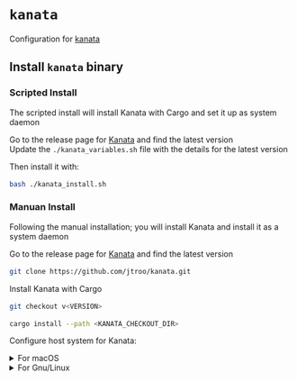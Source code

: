 # `kanata`

Configuration for [kanata](https://github.com/jtroo/kanata)

## Install `kanata` binary

### Scripted Install

The scripted install will install Kanata with Cargo and set it up as system daemon

Go to the release page for [Kanata](https://github.com/jtroo/kanata/releases) and find the latest version  
Update the `./kanata_variables.sh` file with the details for the latest version

Then install it with:
``` bash
bash ./kanata_install.sh
```

### Manuan Install

Following the manual installation; you will install Kanata and install it as a system daemon

Go to the release page for [Kanata](https://github.com/jtroo/kanata/releases) and find the latest version

``` bash
git clone https://github.com/jtroo/kanata.git
```

Install Kanata with Cargo
``` bash
git checkout v<VERSION>
```

``` bash
cargo install --path <KANATA_CHECKOUT_DIR>
```

Configure host system for Kanata:
<details>
  <summary>For macOS</summary>

  #### Install Karabiner DriverKit

  Download and install the [`Karabiner-DriverKit-VirtualHIDDevice Driver`](https://github.com/pqrs-org/Karabiner-DriverKit-VirtualHIDDevice) that is specified for the Kanata version

  Activate it:
  ``` bash
  /Applications/.Karabiner-VirtualHIDDevice-Manager.app/Contents/MacOS/Karabiner-VirtualHIDDevice-Manager activate
  ```

  Launch the daemon:
  ``` bash
    sudo '/Library/Application Support/org.pqrs/Karabiner-DriverKit-VirtualHIDDevice/Applications/Karabiner-VirtualHIDDevice-Daemon.app/Contents/MacOS/Karabiner-VirtualHIDDevice-Daemon'
  ```

  Verify that `.Karabiner-VirtualHIDDevice-Manager` has been activated  
  Under: Settings > General > Login Items & Extensions  
  Check that `.Karabiner-VirtualHIDDevice-Manager` is listed under `Extensions` and that it is activated  
  - If it is not listed there, the `.Karabiner-VirtualHIDDevice-Manager` driver must be uninstalled and installed again.  
    It may be necessary to reboot between uninstall and install, to trigger the prompt that allows `.Karabiner-VirtualHIDDevice-Manager` in `System Settings`  
  <p align="center">
    <img width="450" alt="Login Items & Extensions 1" src="./doc/login_items_and_extensions_1.png" style="vertical-align: middle;" />
    <img width="450" alt="Login Items & Extensions 2" src="./doc/login_items_and_extensions_2.png" style="vertical-align: middle;" />
  </p>

  To uninstall it:
  ``` bash
  bash '/Library/Application Support/org.pqrs/Karabiner-DriverKit-VirtualHIDDevice/scripts/uninstall/deactivate_driver.sh'
  sudo bash '/Library/Application Support/org.pqrs/Karabiner-DriverKit-VirtualHIDDevice/scripts/uninstall/remove_files.sh'
  sudo killall Karabiner-VirtualHIDDevice-Daemon
  ```

  Allow Kanata in macOS's TCC (Transparency, Consent and Control)  
  Under: Settings > Privacy and Security > Input Monitoring  
  Add the Kanata binary (from `~/.cargo/bin/kanata`) to allow it to run as a launch daemon  
  - If this is an update from a previous version, the Kanata binary must be removed and added again
  <p align="center">
    <img width="450" alt="Input Monitoring" src="./doc/input_monitoring.png" style="vertical-align: middle;" />  
  </p>

  Now is a good time to test if everything works correctly:  
  While the daemon is running, open a new terminal window and run:
  ``` bash
  sudo kanata --cfg ~/.config/kanata/kanata.kbd
  ```
  If it doen't work, fix it before continuing

  <br/>
  <br/>

  #### Run Kanata on startup

  Define shell variables (paste these in the shell)
  ``` bash
  KANATA_BIN_PATH="$HOME/.cargo/bin/kanata"
  KANATA_CONFIG_PATH="$HOME/.config/kanata/kanata.kbd"
  KANATA_SUDOERS_FILE="/etc/sudoers.d/kanata"
  KANATA_PLIST_FILE="/Library/LaunchDaemons/com.jtroo.kanata.plist"
  KARABINER_DAEMON_PLIST_FILE="/Library/LaunchDaemons/com.pqrs-org.karabiner-vhiddaemon.plist"
  KARABINER_MANAGER_PLIST_FILE="/Library/LaunchDaemons/com.pqrs-org.karabiner-vhidmanager.plist"
  ```

  Create a sudoers file entry for kanata
  ``` bash
  echo "$(whoami) ALL=(ALL) NOPASSWD: $KANATA_BIN_PATH" | sudo tee "$KANATA_SUDOERS_FILE"
  ```

  Create plist files for the LaunchDaemons
  ``` bash
  cat <<EOF | sudo tee "$KANATA_PLIST_FILE" >/dev/null
  <?xml version="1.0" encoding="UTF-8"?>
  <!DOCTYPE plist PUBLIC "-//Apple//DTD PLIST 1.0//EN" "http://www.apple.com/DTDs/PropertyList-1.0.dtd">
  <plist version="1.0">
  <dict>
      <key>Label</key>
      <string>com.jtroo.kanata</string>

      <key>ProgramArguments</key>
      <array>
          <string>$KANATA_BIN_PATH</string>
          <string>-c</string>
          <string>$KANATA_CONFIG_PATH</string>
          <string>-n</string>
      </array>

      <key>RunAtLoad</key>
      <true/>

      <key>KeepAlive</key>
      <true/>

      <key>StandardOutPath</key>
      <string>/Library/Logs/Kanata/kanata.out.log</string>

      <key>StandardErrorPath</key>
      <string>/Library/Logs/Kanata/kanata.err.log</string>
  </dict>
  </plist>
  EOF
  ```

  ``` bash
  cat <<EOF | sudo tee "$KARABINER_DAEMON_PLIST_FILE" >/dev/null
  <?xml version="1.0" encoding="UTF-8"?>
  <!DOCTYPE plist PUBLIC "-//Apple//DTD PLIST 1.0//EN" "http://www.apple.com/DTDs/PropertyList-1.0.dtd">
  <plist version="1.0">
  <dict>
      <key>Label</key>
      <string>com.pqrs-org.karabiner-vhiddaemon</string>
      <key>ProgramArguments</key>
      <array>
          <string>/Library/Application Support/org.pqrs/Karabiner-DriverKit-VirtualHIDDevice/Applications/Karabiner-VirtualHIDDevice-Daemon.app/Contents/MacOS/Karabiner-VirtualHIDDevice-Daemon</string>
      </array>
      <key>RunAtLoad</key>
      <true/>
      <key>KeepAlive</key>
      <true/>
  </dict>
  </plist>
  EOF
  ```

  ``` bash
  cat <<EOF | sudo tee "$KARABINER_MANAGER_PLIST_FILE" >/dev/null
  <?xml version="1.0" encoding="UTF-8"?>
  <!DOCTYPE plist PUBLIC "-//Apple//DTD PLIST 1.0//EN" "http://www.apple.com/DTDs/PropertyList-1.0.dtd">
  <plist version="1.0">
  <dict>
      <key>Label</key>
      <string>com.pqrs-org.karabiner-vhidmanager</string>
      <key>ProgramArguments</key>
      <array>
          <string>/Applications/.Karabiner-VirtualHIDDevice-Manager.app/Contents/MacOS/Karabiner-VirtualHIDDevice-Manager</string>
          <string>activate</string>
      </array>
      <key>RunAtLoad</key>
      <true/>
  </dict>
  </plist>
  EOF
  ```

  Load the daemons
  ``` bash
  sudo launchctl load -w "$KARABINER_MANAGER_PLIST_FILE"
  sudo launchctl load -w "$KARABINER_DAEMON_PLIST_FILE"
  sudo launchctl load -w "$KANATA_PLIST_FILE"
  ```

  ``` text
  How do I use `launchctl` again?

  TL;DR

  You typically want to use launchctl load -w and launchctl unload -w.
  start and stop are usually reserved for testing or debugging a job.
  Details

  launchctl start <label>: Starts the job. This is usually reserved just for testing or debugging a particular job.
  launchctl stop <label>: Stops the job. Opposite of start, and it's possible that the job will immediately restart if the job is configured to stay running.
  launchctl remove <label>: Removes the job from launchd, but asynchronously. It will not wait for the job to actually stop before returning, so no error handling on this one.
  launchctl load <path>: Loads and starts the job as long as the job is not "disabled."
  launchctl unload <path>: Stops and unloads the job. The job will still restart on the next login/reboot.
  launchctl load -w <path>: Loads and starts the job while also marking the job as "not disabled." The job will restart on the next login/reboot.
  launchctl unload -w <path>: Stops and unloads and disables the job. The job will NOT restart on the next login/restart.
  ```
</details>

<details>
  <summary>For Gnu/Linux</summary>

  Basically follow the guide desribed [here](https://github.com/jtroo/kanata/blob/main/docs/setup-linux.md):

  #### Grant Kanata permission to access the input and uinput subsystem

  If the uinput group does not exist, create a new group
  ``` bash
  sudo groupadd uinput
  ```

  Add your user to the input and the uinput group
  ``` bash
  sudo usermod -aG input $USER
  sudo usermod -aG uinput $USER
  ```

  Make sure the uinput device file has the right permissions.
  ``` bash
  cat <<EOF | sudo tee "$RULES_FILE"
  KERNEL=="uinput", MODE="0660", GROUP="uinput", OPTIONS+="static_node=uinput"
  EOF
  ```

  ``` bash
  sudo udevadm control --reload-rules && sudo udevadm trigger
  ```

  Make sure the uinput drivers are loaded
  ``` bash
  sudo modprobe uinput
  ```

  <br/>
  <br/>

  Now is a good time to test if everything works correctly:
  ``` bash
  sudo kanata --cfg ~/.config/kanata/kanata.kbd
  ```
  If it doen't work, fix it before continuing

  <br/>
  <br/>

  #### Run Kanata on startup
  Create and enable a systemd daemon service
  ``` bash
  mkdir -p ~/.config/systemd/user
  touch "$SERVICE_FILE"
  ```

  ``` bash
  cat <<EOF | sudo tee "$SERVICE_FILE" > /dev/null
  [Unit]
  Description=Kanata keyboard remapper
  Documentation=https://github.com/jtroo/kanata

  [Service]
  Environment=PATH=%h/.cargo/bin:/usr/local/bin:/usr/local/sbin:/usr/bin:/bin
  Environment=DISPLAY=:0
  Type=simple
  ExecStart=/usr/bin/sh -c 'exec ${KANATA_BIN_PATH} --cfg ${KANATA_CONFIG_PATH}'
  Restart=no

  [Install]
  WantedBy=default.target
  EOF
  ```

  ``` bash
  systemctl --user daemon-reload
  systemctl --user enable kanata.service
  systemctl --user start kanata.service
  ```
</details>
<br/>
